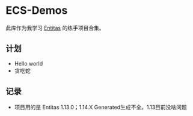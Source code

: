 # ECS-Demos
此库作为我学习 [Entitas](https://github.com/sschmid/Entitas) 的练手项目合集。

## 计划
- Hello world
- 贪吃蛇

## 记录
- 项目用的是 Entitas 1.13.0；1.14.X Generated生成不全。1.13目前没啥问题